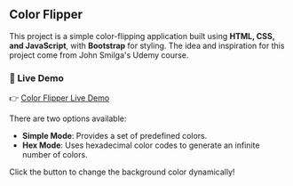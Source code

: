 ## Color Flipper

This project is a simple color-flipping application built using **HTML, CSS, and JavaScript**, with **Bootstrap** for styling. The idea and inspiration for this project come from John Smilga's Udemy course.

### 🔗 Live Demo
👉 [Color Flipper Live Demo](https://chathurisandeepanialwis.github.io/color-flipper/)

There are two options available:  
- **Simple Mode**: Provides a set of predefined colors.  
- **Hex Mode**: Uses hexadecimal color codes to generate an infinite number of colors.  

Click the button to change the background color dynamically!


